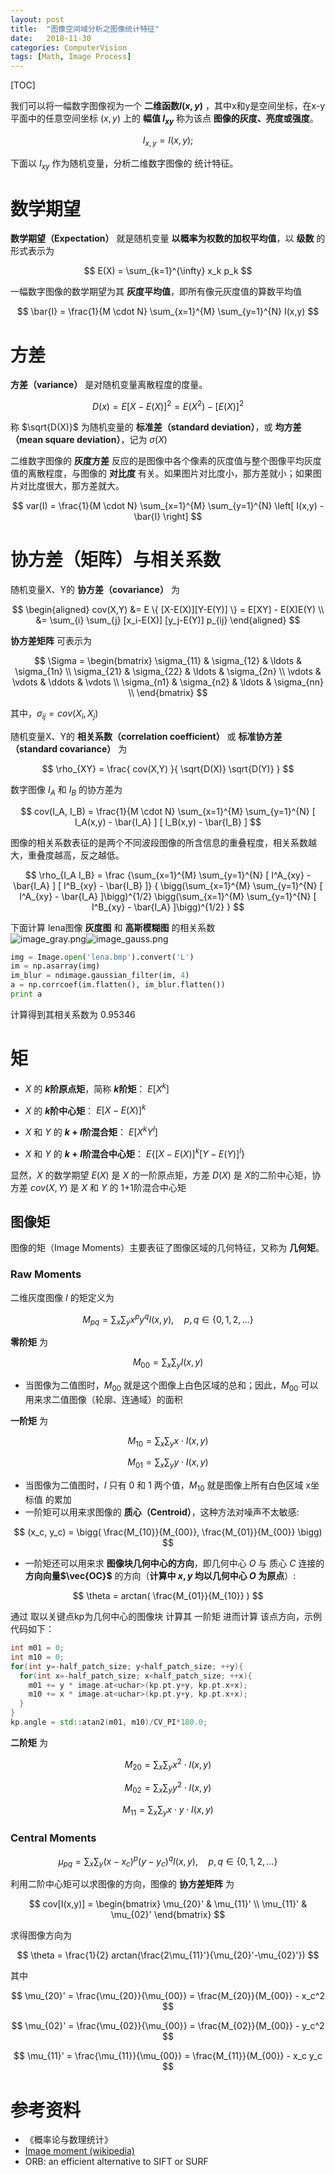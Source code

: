 ```yaml
---
layout: post
title:  "图像空间域分析之图像统计特征"
date:   2018-11-30
categories: ComputerVision
tags: [Math, Image Process]
---
```


[TOC]

我们可以将一幅数字图像视为一个 **二维函数$I(x,y)$** ，其中x和y是空间坐标，在x-y平面中的任意空间坐标 $(x,y)$ 上的 **幅值 $I_{xy}$** 称为该点 **图像的灰度、亮度或强度**。

$$
I_{x,y} = I(x,y);
$$

下面以 $I_{xy}$ 作为随机变量，分析二维数字图像的 统计特征。


# 数学期望

**数学期望（Expectation）** 就是随机变量 **以概率为权数的加权平均值**，以 **级数** 的形式表示为

$$
E(X) = \sum_{k=1}^{\infty} x_k p_k
$$

一幅数字图像的数学期望为其 **灰度平均值**，即所有像元灰度值的算数平均值

$$
\bar{I} = \frac{1}{M \cdot N} \sum_{x=1}^{M} \sum_{y=1}^{N} I(x,y)
$$


# 方差

**方差（variance）** 是对随机变量离散程度的度量。

$$
D(x) = E[X-E(X)]^2 = E(X^2) - [E(X)]^2
$$

称 $\sqrt{D(X)}$ 为随机变量的 **标准差（standard deviation）**，或 **均方差（mean square deviation）**，记为 $\sigma(X)$

二维数字图像的 **灰度方差** 反应的是图像中各个像素的灰度值与整个图像平均灰度值的离散程度，与图像的 **对比度** 有关。如果图片对比度小，那方差就小；如果图片对比度很大，那方差就大。

$$
var(I) =
\frac{1}{M \cdot N}
\sum_{x=1}^{M} \sum_{y=1}^{N} \left[ I(x,y) - \bar{I} \right]
$$


# 协方差（矩阵）与相关系数

随机变量X、Y的 **协方差（covariance）** 为

$$
\begin{aligned}
cov(X,Y)
&= E \{ [X-E(X)][Y-E(Y)] \} = E[XY] - E(X)E(Y) \\
&= \sum_{i} \sum_{j} [x_i-E(X)] [y_j-E(Y)] p_{ij}
\end{aligned}
$$

**协方差矩阵** 可表示为

$$
\Sigma =
\begin{bmatrix}
\sigma_{11} & \sigma_{12} & \ldots & \sigma_{1n} \\
\sigma_{21} & \sigma_{22} & \ldots & \sigma_{2n} \\
\vdots      & \vdots      & \ddots & \vdots      \\
\sigma_{n1} & \sigma_{n2} & \ldots & \sigma_{nn} \\
\end{bmatrix}
$$

其中，$\sigma_{ij} = cov(X_i, X_j)$

随机变量X、Y的 **相关系数（correlation coefficient）** 或 **标准协方差（standard covariance）** 为  

$$
\rho_{XY} = \frac{ cov(X,Y) }{ \sqrt{D(X)} \sqrt{D(Y)} }
$$

数字图像 $I_A$ 和 $I_B$ 的协方差为

$$
cov(I_A, I_B) =
\frac{1}{M \cdot N}
\sum_{x=1}^{M} \sum_{y=1}^{N} [ I_A(x,y) - \bar{I_A} ] [ I_B(x,y) - \bar{I_B} ]
$$

图像的相关系数表征的是两个不同波段图像的所含信息的重叠程度，相关系数越大，重叠度越高，反之越低。

$$
\rho_{I_A I_B} =
\frac
{\sum_{x=1}^{M} \sum_{y=1}^{N} [ I^A_{xy} - \bar{I_A} ] [ I^B_{xy} - \bar{I_B} ]}
{
  \bigg(\sum_{x=1}^{M} \sum_{y=1}^{N} [ I^A_{xy} - \bar{I_A} ]\bigg)^{1/2}
  \bigg(\sum_{x=1}^{M} \sum_{y=1}^{N} [ I^B_{xy} - \bar{I_A} ]\bigg)^{1/2}
}
$$

下面计算 lena图像 **灰度图** 和 **高斯模糊图** 的相关系数  
![image_gray.png](../images/image_fft2/image_gray.png)![image_gauss.png](../images/image_fft2/image_gauss.png)  

```python
img = Image.open('lena.bmp').convert('L')
im = np.asarray(img)
im_blur = ndimage.gaussian_filter(im, 4)
a = np.corrcoef(im.flatten(), im_blur.flatten())
print a
```
计算得到其相关系数为 0.95346


# 矩

* $X$ 的 **$k$阶原点矩**，简称 **$k$阶矩**： $E[X^k]$  

* $X$ 的 **$k$阶中心矩**： $E[X-E(X)]^k$

* $X$ 和 $Y$ 的 **$k+l$阶混合矩**： $E [ X^k Y^l ]$

* $X$ 和 $Y$ 的 **$k+l$阶混合中心矩**： $E \{ [X-E(X)]^k [Y-E(Y)]^l \}$

显然，$X$ 的数学期望 $E(X)$ 是 $X$ 的一阶原点矩，方差 $D(X)$ 是 $X$的二阶中心矩，协方差 $cov(X,Y)$ 是 $X$ 和 $Y$ 的 1+1阶混合中心矩

## 图像矩

图像的矩（Image Moments）主要表征了图像区域的几何特征，又称为 **几何矩**。

### Raw Moments

二维灰度图像 $I$ 的矩定义为  

$$
M_{pq} = \sum_{x} \sum_{y} x^p y^q I(x,y), \quad p,q \in \{ 0,1,2, \ldots \}
$$

**零阶矩** 为

$$
M_{00} = \sum_{x} \sum_{y} I(x,y)
$$

* 当图像为二值图时，$M_{00}$ 就是这个图像上白色区域的总和；因此，$M_{00}$ 可以用来求二值图像（轮廓、连通域）的面积

**一阶矩** 为

$$
M_{10} = \sum_{x} \sum_{y} x \cdot I(x,y)
$$

$$
M_{01} = \sum_{x} \sum_{y} y \cdot I(x,y)
$$

* 当图像为二值图时，$I$ 只有 0 和 1 两个值，$M_{10}$ 就是图像上所有白色区域 x坐标值 的累加
* 一阶矩可以用来求图像的 **质心（Centroid）**，这种方法对噪声不太敏感:   

$$
(x_c, y_c) = \bigg( \frac{M_{10}}{M_{00}}, \frac{M_{01}}{M_{00}} \bigg)
$$

* 一阶矩还可以用来求 **图像块几何中心的方向**，即几何中心 $O$ 与 质心 $C$ 连接的 **方向向量$\vec{OC}$** 的方向（**计算中 $x,y$ 均以几何中心 $O$ 为原点**）:

$$
\theta = arctan( \frac{M_{01}}{M_{10}} )
$$

通过 取以关键点kp为几何中心的图像块 计算其 一阶矩 进而计算 该点方向，示例代码如下：  
```c++
int m01 = 0;
int m10 = 0;
for(int y=-half_patch_size; y<half_patch_size; ++y){
  for(int x=-half_patch_size; x<half_patch_size; ++x){
    m01 += y * image.at<uchar>(kp.pt.y+y, kp.pt.x+x);
    m10 += x * image.at<uchar>(kp.pt.y+y, kp.pt.x+x);
  }
}
kp.angle = std::atan2(m01, m10)/CV_PI*180.0;
```

**二阶矩** 为

$$
M_{20} = \sum_{x} \sum_{y} x^2 \cdot I(x,y)
$$

$$
M_{02} = \sum_{x} \sum_{y} y^2 \cdot I(x,y)
$$

$$
M_{11} = \sum_{x} \sum_{y} x \cdot y \cdot I(x,y)
$$

### Central Moments

$$
\mu_{pq} = \sum_{x} \sum_{y} (x-x_c)^p (y-y_c)^q I(x,y), \quad p,q \in \{ 0,1,2, \ldots \}
$$

利用二阶中心矩可以求图像的方向，图像的 **协方差矩阵** 为

$$
cov[I(x,y)] =
\begin{bmatrix}
\mu_{20}' & \mu_{11}' \\
\mu_{11}' & \mu_{02}'
\end{bmatrix}
$$

求得图像方向为

$$
\theta = \frac{1}{2}
arctan(\frac{2\mu_{11}'}{\mu_{20}'-\mu_{02}'})
$$

其中

$$
\mu_{20}' = \frac{\mu_{20}}{\mu_{00}} = \frac{M_{20}}{M_{00}} - x_c^2
$$

$$
\mu_{02}' = \frac{\mu_{02}}{\mu_{00}} = \frac{M_{02}}{M_{00}} - y_c^2
$$

$$
\mu_{11}' = \frac{\mu_{11}}{\mu_{00}} = \frac{M_{11}}{M_{00}} - x_c y_c
$$


# 参考资料
* 《概率论与数理统计》
* [Image moment (wikipedia)](https://en.wikipedia.org/wiki/Image_moment)
* ORB: an efficient alternative to SIFT or SURF
